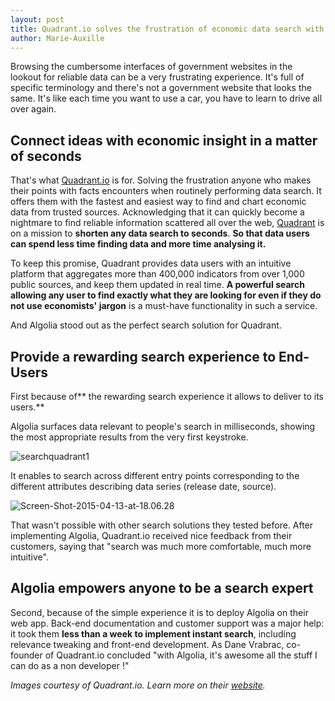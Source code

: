 ```yaml
---
layout: post
title: Quadrant.io solves the frustration of economic data search with Algolia
author: Marie-Auxille
---
```


Browsing the cumbersome interfaces of government websites in the lookout for
reliable data can be a very frustrating experience. It's full of specific
terminology and there's not a government website that looks the same. It's
like each time you want to use a car, you have to learn to drive all over
again.

## Connect ideas with economic insight in a matter of seconds

That's what [Quadrant.io][1] is for.
Solving the frustration anyone who makes their points with facts encounters
when routinely performing data search. It offers them with the fastest and
easiest way to find and chart economic data from trusted sources.
Acknowledging that it can quickly become a nightmare to find reliable
information scattered all over the web,
[Quadrant][2] is on a mission to **shorten
any data search to seconds**. **So that data users can spend less time finding
data and more time analysing it.**

To keep this promise, Quadrant provides data users with an intuitive platform
that aggregates more than 400,000 indicators from over 1,000 public sources,
and keep them updated in real time. **A powerful search allowing any user to
find exactly what they are looking for even if they do not use economists'
jargon** is a must-have functionality in such a service.

And Algolia stood out as the perfect search solution for Quadrant.

## Provide a rewarding search experience to End-Users

First because of** the rewarding search experience it allows to deliver to its
users.**

Algolia surfaces data relevant to people's search in milliseconds, showing the
most appropriate results from the very first keystroke.

![searchquadrant1][3]

It enables to search across different entry points corresponding to the
different attributes describing data series (release date, source).

![Screen-Shot-2015-04-13-at-18.06.28][4]

That wasn't possible with other search solutions they tested before. After
implementing Algolia, Quadrant.io received nice feedback from their customers,
saying that "search was much more comfortable, much more intuitive".

## Algolia empowers anyone to be a search expert

Second, because of the simple experience it is to deploy Algolia on their web
app. Back-end documentation and customer support was a major help: it took
them __less than a week to implement instant search__, including relevance
tweaking and front-end development. As Dane Vrabrac, co-founder of Quadrant.io
concluded "with Algolia, it's awesome all the stuff I can do as a non
developer !"

_Images courtesy of Quadrant.io. Learn more on their
[website][5]._


[1]: https://www.quadrant.io/find/#/search
[2]: https://www.quadrant.io/find/#/search
[3]: /algoliasearch-jekyll-hyde/assets/searchquadrant1.gif
[4]: /algoliasearch-jekyll-hyde/assets/Screen-Shot-2015-04-13-at-18.06.28.png
[5]: https://quadrant.io/
